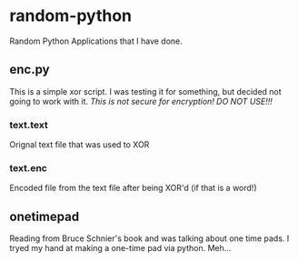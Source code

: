 # random-python

Random Python Applications that I have done.

## enc.py

This is a simple xor script.  I was testing it for something, but decided not going to work with it.
*This is not secure for encryption!  DO NOT USE!!!*

### text.text
Orignal text file that was used to XOR

### text.enc
Encoded file from the text file after being XOR'd (if that is a word!)

## onetimepad

Reading from Bruce Schnier's book and was talking about one time pads.  I tryed my hand at making a one-time pad via python.  Meh...
